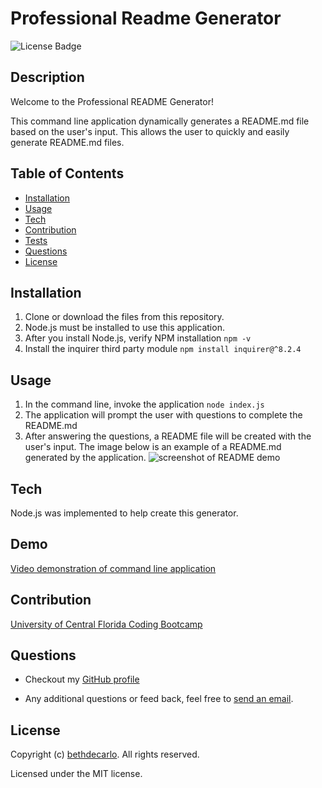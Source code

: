 
  # Professional Readme Generator
  ![License Badge](https://img.shields.io/github/license/bethdecarlo/professional-readme-generator)
  ## Description
  Welcome to the Professional README Generator! 
  
  This command line application dynamically generates a README.md file based on the user's input. This allows the user to quickly and easily generate README.md files. 
  ## Table of Contents
  * [Installation](#installation)
  * [Usage](#usage)
  * [Tech](#tech)
  * [Contribution](#contribution)
  * [Tests](#tests)
  * [Questions](#questions)
  * [License](#license)
  ## Installation

  1. Clone or download the files from this repository.
  2. Node.js must be installed to use this application.
  3. After you install Node.js, verify NPM installation `npm -v`
  3. Install the inquirer third party module `npm install inquirer@^8.2.4`

  ## Usage
  1. In the command line, invoke the application 
  `node index.js`
  2. The application will prompt the user with questions to complete the README.md
  3. After answering the questions, a README file will be created with the user's input. The image below is an example of a README.md generated by the application. 
  ![screenshot of README demo](/Assets/readme-screenshot.png)
  
  ## Tech
  Node.js was implemented to help create this generator.

  ## Demo
  [Video demonstration of command line application ]((https://drive.google.com/file/d/1ipjnb_JT9qO0d7oosGUuqUxp6fZZjGOB/view))
  
  ## Contribution
  [University of Central Florida Coding Bootcamp](https://github.com/UCF-Coding-Boot-Camp)

  ## Questions
  * Checkout my [GitHub profile](https://github.com/bethdecarlo)
  
  * Any additional questions or feed back, feel free to [send an email](mailto:bethdecarlo@gmail.com). 
  ## License
  Copyright (c) [bethdecarlo](https://github.com/bethdecarlo). All rights reserved.
  
  Licensed under the MIT license.
